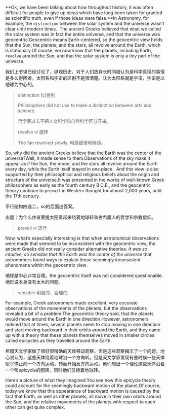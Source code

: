 **Ok, we have been talking about how throughout history, it was often difficult for people to give up ideas which have long been taken for granted as scientific truth, even if those ideas were false.**In Astronomy, for example, the `distinction` between the solar system and the universe wasn’t clear until modern times. 
The ancient Greeks believed that what we called the solar system was in fact the entire universe, and that the universe was geocentric.Geocentric means Earth-centered, so the geocentric view holds that the Sun, the planets, and the stars, all revolve around the Earth, which is stationary.Of course, we now know that the planets, including Earth, `revolve` around the Sun, and that the solar system is only a tiny part of the universe.

我们上节课已经讨论了，纵观历史，对于人们放弃长时间被认为是科学真理的事情是多么得困难。太阳系和宇宙的区别不是很清楚。认为太阳系就是宇宙，宇宙是以地球为中心的。

> distinction [c]差别
>
> Philosophers did not use to make a distinction between arts and science.
>
> 哲学家过去不把人文科学和自然科学区分开来。
>
> revolve vi 旋转
>
> The fan revolved slowly. 电扇缓慢地转动。

So, why did the ancient Greeks believe that the Earth was the center of the universe?Well, it made sense to them.Observations of the sky make it appear as if the Sun, the moon, and the stars all revolve around the Earth every day, while the Earth itself stayed in one place. 
And this view is also supported by their philosophical and religious beliefs about the origin and structure of the universe.It was presented in the works of well-known Greek philosophers as early as the fourth century B.C.E., and the geocentric theory continue to `prevail` in Western thought for almost 2,000 years, until the 17th century.

平行结构四选二，so的后面出答案。

出题：为什么作者要提太阳看起来绕着地球转和古希腊人的哲学和宗教信仰。

> prevail vi 流行

Now, what’s especially interesting is that when astronomical observations were made that seemed to be inconsistent with the geocentric view, the ancient Greeks did not really consider alternative theories. *It was so intuitive, so sensible that the Earth was the center of the universe* that astronomers found ways to explain those seemingly inconsistent phenomena within the geocentric view.

地球是中心非常合理。the geocentric itself was not considered questionable.地形说本身没有太大的问题。

> sensible 明智的，合理的

For example, Greek astronomers made excellent, very accurate observations of the movements of the planets, but the observations revealed a bit of a problem.The geocentric theory said, that the planets would move around the Earth in one direction.However, astronomers noticed that at times, several planets seem to stop moving in one direction and start moving backward in their orbits around the Earth, and they came up with a theory that these planets themselves moved in smaller circles called epicycles as they travelled around the Earth.

希腊天文学家做了很好很精确的天体移动观察，但是这些观察揭示了一个问题。地心说认为，这些天体绕着地球沿一个方向转。但是天文学家发现有些时候一些天体似乎停止向一个方向运动，转而开始反方向运动。他们想出一个理论这些天体沿着一个叫epicycle的圈转，同时他们又绕着地球转。

Here’s a picture of what they imagined.You see how this epicycle theory could account for the seemingly backward motion of the planet.Of course, today we know that this appearance of backward motion is caused by the fact that Earth, as well as other planets, all move in their own orbits around the Sun, and the relative movements of the planets with respect to each other can get quite complex.

